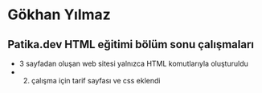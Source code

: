 # Gökhan Yılmaz

## Patika.dev HTML eğitimi bölüm sonu çalışmaları

* 3 sayfadan oluşan web sitesi yalnızca HTML komutlarıyla oluşturuldu
* 2. çalışma için tarif sayfası ve css eklendi
